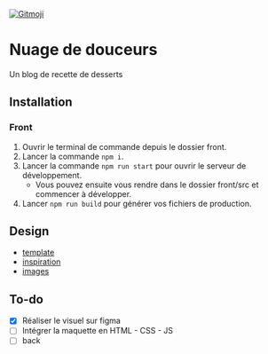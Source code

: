 
<a href="https://gitmoji.dev">
  <img src="https://img.shields.io/badge/gitmoji-%20😜%20😍-FFDD67.svg?style=flat-square" alt="Gitmoji">
</a>

# Nuage de douceurs
Un blog de recette de desserts

## Installation

### Front
1. Ouvrir le terminal de commande depuis le dossier front.
1. Lancer la commande `npm i`.
1. Lancer la commande `npm run start` pour ouvrir le serveur de développement.
    - Vous pouvez ensuite vous rendre dans le dossier front/src et commencer à développer.
1. Lancer `npm run build` pour générer vos fichiers de production.

## Design
- [template](https://www.figma.com/file/Beu9scgaUDe9LQsK9mRt6r/Nuage-de-douceurs?node-id=4%3A5)
- [inspiration](https://fabrx.co/preview/tastebite/)
- [images](https://unsplash.com/)

## To-do
- [X] Réaliser le visuel sur figma
- [ ] Intégrer la maquette en HTML - CSS - JS
- [ ] back
